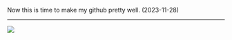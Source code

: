 
Now this is time to make my github pretty well. (2023-11-28)

---
<img src="https://img.shields.io/badge/flutter-02569B상?style=for-the-badge&logo=Flutter&logoColor=blue">
